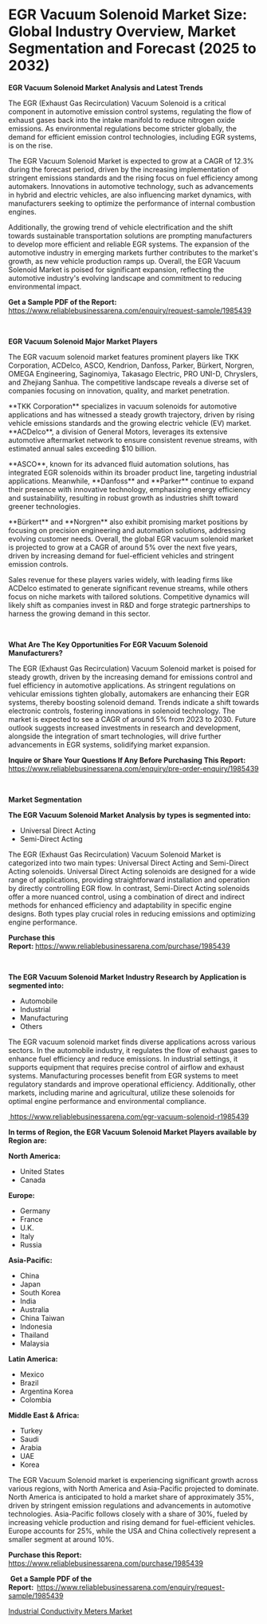 <p><h1>EGR Vacuum Solenoid Market Size: Global Industry Overview, Market Segmentation and Forecast (2025 to 2032)</h1></p><p><strong>EGR Vacuum Solenoid Market Analysis and Latest Trends</strong></p>
<p><p>The EGR (Exhaust Gas Recirculation) Vacuum Solenoid is a critical component in automotive emission control systems, regulating the flow of exhaust gases back into the intake manifold to reduce nitrogen oxide emissions. As environmental regulations become stricter globally, the demand for efficient emission control technologies, including EGR systems, is on the rise. </p><p>The EGR Vacuum Solenoid Market is expected to grow at a CAGR of 12.3% during the forecast period, driven by the increasing implementation of stringent emissions standards and the rising focus on fuel efficiency among automakers. Innovations in automotive technology, such as advancements in hybrid and electric vehicles, are also influencing market dynamics, with manufacturers seeking to optimize the performance of internal combustion engines. </p><p>Additionally, the growing trend of vehicle electrification and the shift towards sustainable transportation solutions are prompting manufacturers to develop more efficient and reliable EGR systems. The expansion of the automotive industry in emerging markets further contributes to the market's growth, as new vehicle production ramps up. Overall, the EGR Vacuum Solenoid Market is poised for significant expansion, reflecting the automotive industry's evolving landscape and commitment to reducing environmental impact.</p></p>
<p><strong>Get a Sample PDF of the Report:&nbsp;</strong> <a href="https://www.reliablebusinessarena.com/enquiry/request-sample/1985439?utm_campaign=2130&utm_medium=2&utm_source=Github&utm_content=ia&utm_term=20022025&utm_id=egr-vacuum-solenoid">https://www.reliablebusinessarena.com/enquiry/request-sample/1985439</a></p>
<p>&nbsp;</p>
<p><strong>EGR Vacuum Solenoid Major Market Players</strong></p>
<p><p>The EGR vacuum solenoid market features prominent players like TKK Corporation, ACDelco, ASCO, Kendrion, Danfoss, Parker, Bürkert, Norgren, OMEGA Engineering, Saginomiya, Takasago Electric, PRO UNI-D, Chryslers, and Zhejiang Sanhua. The competitive landscape reveals a diverse set of companies focusing on innovation, quality, and market penetration.</p><p>**TKK Corporation** specializes in vacuum solenoids for automotive applications and has witnessed a steady growth trajectory, driven by rising vehicle emissions standards and the growing electric vehicle (EV) market. **ACDelco**, a division of General Motors, leverages its extensive automotive aftermarket network to ensure consistent revenue streams, with estimated annual sales exceeding $10 billion.</p><p>**ASCO**, known for its advanced fluid automation solutions, has integrated EGR solenoids within its broader product line, targeting industrial applications. Meanwhile, **Danfoss** and **Parker** continue to expand their presence with innovative technology, emphasizing energy efficiency and sustainability, resulting in robust growth as industries shift toward greener technologies.</p><p>**Bürkert** and **Norgren** also exhibit promising market positions by focusing on precision engineering and automation solutions, addressing evolving customer needs. Overall, the global EGR vacuum solenoid market is projected to grow at a CAGR of around 5% over the next five years, driven by increasing demand for fuel-efficient vehicles and stringent emission controls.</p><p>Sales revenue for these players varies widely, with leading firms like ACDelco estimated to generate significant revenue streams, while others focus on niche markets with tailored solutions. Competitive dynamics will likely shift as companies invest in R&D and forge strategic partnerships to harness the growing demand in this sector.</p></p>
<p>&nbsp;</p>
<p><strong>What Are The Key Opportunities For EGR Vacuum Solenoid Manufacturers?</strong></p>
<p><p>The EGR (Exhaust Gas Recirculation) Vacuum Solenoid market is poised for steady growth, driven by the increasing demand for emissions control and fuel efficiency in automotive applications. As stringent regulations on vehicular emissions tighten globally, automakers are enhancing their EGR systems, thereby boosting solenoid demand. Trends indicate a shift towards electronic controls, fostering innovations in solenoid technology. The market is expected to see a CAGR of around 5% from 2023 to 2030. Future outlook suggests increased investments in research and development, alongside the integration of smart technologies, will drive further advancements in EGR systems, solidifying market expansion.</p></p>
<p><strong>Inquire or Share Your Questions If Any Before Purchasing This Report:</strong> <a href="https://www.reliablebusinessarena.com/enquiry/pre-order-enquiry/1985439?utm_campaign=2130&utm_medium=2&utm_source=Github&utm_content=ia&utm_term=20022025&utm_id=egr-vacuum-solenoid">https://www.reliablebusinessarena.com/enquiry/pre-order-enquiry/1985439</a></p>
<p>&nbsp;</p>
<p><strong>Market Segmentation</strong></p>
<p><strong>The EGR Vacuum Solenoid Market Analysis by types is segmented into:</strong></p>
<p><ul><li>Universal Direct Acting</li><li>Semi-Direct Acting</li></ul></p>
<p><p>The EGR (Exhaust Gas Recirculation) Vacuum Solenoid Market is categorized into two main types: Universal Direct Acting and Semi-Direct Acting solenoids. Universal Direct Acting solenoids are designed for a wide range of applications, providing straightforward installation and operation by directly controlling EGR flow. In contrast, Semi-Direct Acting solenoids offer a more nuanced control, using a combination of direct and indirect methods for enhanced efficiency and adaptability in specific engine designs. Both types play crucial roles in reducing emissions and optimizing engine performance.</p></p>
<p><strong>Purchase this Report:&nbsp;</strong><a href="https://www.reliablebusinessarena.com/purchase/1985439?utm_campaign=2130&utm_medium=2&utm_source=Github&utm_content=ia&utm_term=20022025&utm_id=egr-vacuum-solenoid">https://www.reliablebusinessarena.com/purchase/1985439</a></p>
<p>&nbsp;</p>
<p><strong>The EGR Vacuum Solenoid Market Industry Research by Application is segmented into:</strong></p>
<p><ul><li>Automobile</li><li>Industrial</li><li>Manufacturing</li><li>Others</li></ul></p>
<p><p>The EGR vacuum solenoid market finds diverse applications across various sectors. In the automobile industry, it regulates the flow of exhaust gases to enhance fuel efficiency and reduce emissions. In industrial settings, it supports equipment that requires precise control of airflow and exhaust systems. Manufacturing processes benefit from EGR systems to meet regulatory standards and improve operational efficiency. Additionally, other markets, including marine and agricultural, utilize these solenoids for optimal engine performance and environmental compliance.</p></p>
<p><a href="https://www.reliablebusinessarena.com/egr-vacuum-solenoid-r1985439?utm_campaign=2130&utm_medium=2&utm_source=Github&utm_content=ia&utm_term=20022025&utm_id=egr-vacuum-solenoid">&nbsp;https://www.reliablebusinessarena.com/egr-vacuum-solenoid-r1985439</a></p>
<p><strong>In terms of Region, the EGR Vacuum Solenoid Market Players available by Region are:</strong></p>
<p>
    <p> <strong> North America: </strong>
        <ul>
            <li>United States</li>
            <li>Canada</li>
        </ul>
        </p> 
    <p> <strong> Europe: </strong>
        <ul>
            <li>Germany</li>
            <li>France</li>
            <li>U.K.</li>
            <li>Italy</li>
            <li>Russia</li>
        </ul>
        </p> 
    <p> <strong> Asia-Pacific: </strong>
        <ul>
            <li>China</li>
            <li>Japan</li>
            <li>South Korea</li>
            <li>India</li>
            <li>Australia</li>
            <li>China Taiwan</li>
            <li>Indonesia</li>
            <li>Thailand</li>
            <li>Malaysia</li>
        </ul>
        </p> 
    <p> <strong> Latin America: </strong>
        <ul>
            <li>Mexico</li>
            <li>Brazil</li>
            <li>Argentina Korea</li>
            <li>Colombia</li>
        </ul>
        </p> 
    <p> <strong> Middle East & Africa: </strong>
        <ul>
            <li>Turkey</li>
            <li>Saudi</li>
            <li>Arabia</li>
            <li>UAE</li>
            <li>Korea</li>
        </ul>
    </p>
    </p>
<p><p>The EGR Vacuum Solenoid market is experiencing significant growth across various regions, with North America and Asia-Pacific projected to dominate. North America is anticipated to hold a market share of approximately 35%, driven by stringent emission regulations and advancements in automotive technologies. Asia-Pacific follows closely with a share of 30%, fueled by increasing vehicle production and rising demand for fuel-efficient vehicles. Europe accounts for 25%, while the USA and China collectively represent a smaller segment at around 10%.</p></p>
<p><strong>Purchase this Report: </strong><a href="https://www.reliablebusinessarena.com/purchase/1985439?utm_campaign=2130&utm_medium=2&utm_source=Github&utm_content=ia&utm_term=20022025&utm_id=egr-vacuum-solenoid">https://www.reliablebusinessarena.com/purchase/1985439</a></p>
<p>&nbsp;<strong>Get a Sample PDF of the Report:&nbsp;&nbsp;</strong><a href="https://www.reliablebusinessarena.com/enquiry/request-sample/1985439?utm_campaign=2130&utm_medium=2&utm_source=Github&utm_content=ia&utm_term=20022025&utm_id=egr-vacuum-solenoid">https://www.reliablebusinessarena.com/enquiry/request-sample/1985439</a></p>
<p><strong></strong></p>
<p><p><a href="https://github.com/delindacallegari68/Market-Research-Report-List-1/blob/main/industrial-conductivity-meters-market.md?utm_campaign=2130&utm_medium=2&utm_source=Github&utm_content=ia&utm_term=20022025&utm_id=egr-vacuum-solenoid">Industrial Conductivity Meters Market</a></p></p>